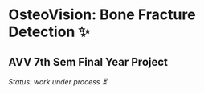 # OsteoVision: Bone Fracture Detection ✨

## AVV 7th Sem Final Year Project


_Status: work under process ⏳_

